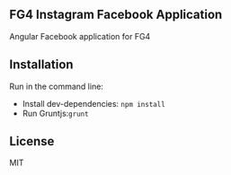 ## FG4 Instagram Facebook Application

Angular Facebook application for FG4

## Installation


Run in the command line: 

- Install dev-dependencies: <code>npm install</code>
- Run Gruntjs:<code>grunt</code>


## License

MIT
